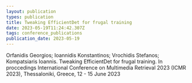 ```yaml
---
layout: publication
types: publication
title: Tweaking EfficientDet for frugal training
date: 2023-05-19T11:24:42.307Z
tags: conference_publications
publication_date: 2023-05-19
---
```

Orfanidis Georgios; Ioannidis Konstantinos; Vrochidis Stefanos; Kompatsiaris Ioannis. Tweaking EfficientDet for frugal training. In proccedings  International Conference on Multimedia Retrieval 2023 (ICMR 2023), Thessaloniki, Greece,  12 - 15 June 2023